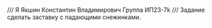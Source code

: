 /// Я Якшин Константин Владимирович Группа ИП23-7k
/// Задание сделать заставку с падающими снежинками.
